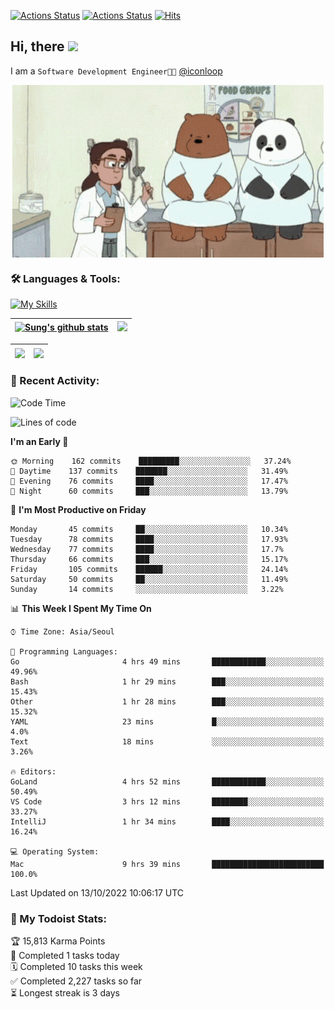 
[![Actions Status](https://github.com/ddok2/ddok2/workflows/Todoist%20Readme/badge.svg)](https://github.com/ddok2/ddok2/actions)
[![Actions Status](https://github.com/ddok2/ddok2/workflows/wakatime-stats/badge.svg)](https://github.com/ddok2/ddok2/actions)
[![Hits](https://hits.seeyoufarm.com/api/count/incr/badge.svg?url=https%3A%2F%2Fgithub.com%2Fddok2&count_bg=%23FF9595&title_bg=%23555555&icon=github.svg&icon_color=%23FFFFFF&title=hits&edge_flat=false)](https://hits.seeyoufarm.com)

<!-- ![visitors](https://visitor-badge.laobi.icu/badge?page_id=ddok2.ddok2) -->
## Hi, there <img src="https://raw.githubusercontent.com/MartinHeinz/MartinHeinz/master/wave.gif" width="3%">

I am a `Software Development Engineer🧑‍💻` [@iconloop](https://github.com/iconloop)


<p align="center">
    <img align="center" alt="GIF" src="img/debugging.gif" />
</p>


### 🛠 Languages & Tools:

[![My Skills](https://skillicons.dev/icons?i=go,js,ts,py,express,react,svelte,jquery,pug,mongodb,mysql,redis,aws,docker,kubernetes)](https://skillicons.dev)


| <a href="https://github.com/ddok2"><img align="center" src="https://github-readme-stats.vercel.app/api?username=ddok2&show_icons=true&include_all_commits=true&count_private=true&theme=buefy&hide_border=true" alt="Sung's github stats" /></a> | <a href="https://github.com/ddok2"><img src="http://github-readme-streak-stats.herokuapp.com?user=ddok2&hide_border=true" /></a> |
| ------------- |------------- |


| <a href="https://github.com/ddok2"><img align="center" src="https://github-readme-stats.vercel.app/api/top-langs/?username=ddok2&theme=buefy&hide=html,css&hide_border=true" /></a> | <a href="https://github.com/ddok2"><img align="center" src="https://activity-graph.herokuapp.com/graph?username=ddok2&theme=github&hide_border=true" height="250" /></a> |
| ------------- |--------------------------------------------------------------------------------------------------------------------------------------------------------------------------|


<!-- <details open>
    <summary>📈 My GitHub Stats</summary>
    <p align="center">
        <a href="https://github.com/ddok2">
            <img align="center" src="https://github-readme-stats.vercel.app/api?username=ddok2&show_icons=true&include_all_commits=true&count_private=true&theme=buefy&hide_border=true" alt="Sung's github stats" />
        </a>
    </p>
</details>
<details>
    <summary>💬 Top Languages</summary>
    <p align="center"> 
        <a href="https://github.com/ddok2">
            <img align="center" src="https://github-readme-stats.vercel.app/api/top-langs/?username=ddok2&layout=compact&theme=buefy&hide=html,css&hide_border=true" />
        </a>
    </p>
</details> -->


### 🌈 Recent Activity:
<!--START_SECTION:waka-->
![Code Time](http://img.shields.io/badge/Code%20Time-1%2C814%20hrs%2038%20mins-blue)

![Lines of code](https://img.shields.io/badge/From%20Hello%20World%20I%27ve%20Written-950%20Thousand%20lines%20of%20code-blue)

**I'm an Early 🐤** 

```text
🌞 Morning    162 commits    █████████░░░░░░░░░░░░░░░░   37.24% 
🌆 Daytime    137 commits    ███████░░░░░░░░░░░░░░░░░░   31.49% 
🌃 Evening    76 commits     ████░░░░░░░░░░░░░░░░░░░░░   17.47% 
🌙 Night      60 commits     ███░░░░░░░░░░░░░░░░░░░░░░   13.79%

```
📅 **I'm Most Productive on Friday** 

```text
Monday       45 commits     ██░░░░░░░░░░░░░░░░░░░░░░░   10.34% 
Tuesday      78 commits     ████░░░░░░░░░░░░░░░░░░░░░   17.93% 
Wednesday    77 commits     ████░░░░░░░░░░░░░░░░░░░░░   17.7% 
Thursday     66 commits     ███░░░░░░░░░░░░░░░░░░░░░░   15.17% 
Friday       105 commits    ██████░░░░░░░░░░░░░░░░░░░   24.14% 
Saturday     50 commits     ██░░░░░░░░░░░░░░░░░░░░░░░   11.49% 
Sunday       14 commits     ░░░░░░░░░░░░░░░░░░░░░░░░░   3.22%

```


📊 **This Week I Spent My Time On** 

```text
⌚︎ Time Zone: Asia/Seoul

💬 Programming Languages: 
Go                       4 hrs 49 mins       ████████████░░░░░░░░░░░░░   49.96% 
Bash                     1 hr 29 mins        ███░░░░░░░░░░░░░░░░░░░░░░   15.43% 
Other                    1 hr 28 mins        ███░░░░░░░░░░░░░░░░░░░░░░   15.32% 
YAML                     23 mins             █░░░░░░░░░░░░░░░░░░░░░░░░   4.0% 
Text                     18 mins             ░░░░░░░░░░░░░░░░░░░░░░░░░   3.26%

🔥 Editors: 
GoLand                   4 hrs 52 mins       ████████████░░░░░░░░░░░░░   50.49% 
VS Code                  3 hrs 12 mins       ████████░░░░░░░░░░░░░░░░░   33.27% 
IntelliJ                 1 hr 34 mins        ████░░░░░░░░░░░░░░░░░░░░░   16.24%

💻 Operating System: 
Mac                      9 hrs 39 mins       █████████████████████████   100.0%

```


 Last Updated on 13/10/2022 10:06:17 UTC
<!--END_SECTION:waka-->

### 🚧 My Todoist Stats:
<!-- TODO-IST:START -->
🏆  15,813 Karma Points           
🌸  Completed 1 tasks today           
🗓  Completed 10 tasks this week           
✅  Completed 2,227 tasks so far           
⏳  Longest streak is 3 days
<!-- TODO-IST:END -->


